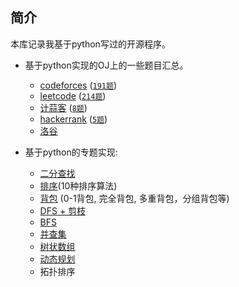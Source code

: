 ## 简介

本库记录我基于python写过的开源程序。

- 基于python实现的OJ上的一些题目汇总。
    + [codeforces](http://codeforces.com/problemset/) ([`191题`](https://github.com/zhulf0804/Coding.Python/tree/master/codeforces))
    + [leetcode](https://leetcode-cn.com/problemset/all/) ([`214题`](https://github.com/zhulf0804/Coding.Python/tree/master/leetcode))
    + [计蒜客](https://nanti.jisuanke.com/oi) ([`8题`](https://github.com/zhulf0804/Coding.Python/tree/master/%E8%AE%A1%E8%92%9C%E5%AE%A2))
    + [hackerrank](https://www.hackerrank.com/contests) ([`5题`](https://github.com/zhulf0804/Coding.Python/tree/master/hackerrank))
    + [洛谷](https://www.luogu.com.cn/problem/list)

- 基于python的专题实现:
    + [二分查找](https://github.com/zhulf0804/Coding.Python/tree/master/binary_search)
    + [排序](https://github.com/zhulf0804/Coding.Python/tree/master/sort)(10种排序算法)
    + [背包](https://github.com/zhulf0804/Coding.Python/tree/master/knapsack) (0-1背包, 完全背包, 多重背包，分组背包等)
    + [DFS + 剪枝](https://github.com/zhulf0804/Coding.Python/tree/master/dfs)
    + [BFS](https://github.com/zhulf0804/Coding.Python/tree/master/bfs)
    + [并查集](https://github.com/zhulf0804/Coding.Python/tree/master/union-find_sets)
    + [树状数组](https://github.com/zhulf0804/Coding.Python/tree/master/binary_index_tree)
    + [动态规划](https://github.com/zhulf0804/Coding.Python/tree/master/dp)
    + 拓扑排序
    
